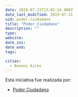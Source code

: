 ```yaml
---
date: 2019-07-21T23:02:24.000Z
date_last_modified: 2019-07-21
uid: poder-ciudadano
title: "Poder Ciudadano"
description: ""
type: 
website: 
date_ini: 
date_end: 
tags:

cities: 
  - Buenos Aires
---
```


Esta iniciativa fue realizada por:

- [Poder Ciudadano](/organizaciones/poder-ciudadano)
